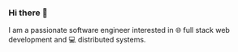 ### Hi there 👋

I am a passionate software engineer interested in 🌐 full stack web development and 💻 distributed systems.

<div style="display: flex;">

<!--#### Github Stats
<a href="https://github.com/yuyaozhong">
  <img align="left" height="200px" width="100%" src="https://github-readme-stats.vercel.app/api?username=yuyaozhong&count_private=true&show_icons=true" />
</a>
</div> -->


<!--
**YuyaoZhong/YuyaoZhong** is a ✨ _special_ ✨ repository because its `README.md` (this file) appears on your GitHub profile.

Here are some ideas to get you started:

- 🔭 I’m currently working on ...
- 🌱 I’m currently learning ...
- 👯 I’m looking to collaborate on ...
- 🤔 I’m looking for help with ...
- 💬 Ask me about ...
- 📫 How to reach me: ...
- 😄 Pronouns: ...
- ⚡ Fun fact: ...
-->
